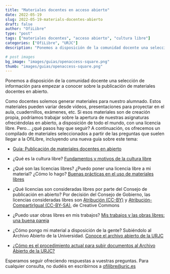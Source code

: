 ```yaml
---
title: "Materiales docentes en acceso abierto"
date: 2022-05-19
slug: 2022-05-19-materials-docentes-abierto
draft: false
author: "OfiLibre"
type: "post"
tags: ["materiales docentes", "acceso abierto", "cultura libre"]
categories: ["OfiLibre", "URJC"]
description: "Ponemos a disposición de la comunidad docente una selección de información relacionada  con la publicación de materiales docentes en abierto."

# post images 
bg_image: "images/guias/openaccess-square.png"
thumb: "images/guias/openaccess-square.png"
---
```


Ponemos a disposición de la comunidad docente una selección de información para empezar a conocer sobre la publicación de materiales docentes en abierto.

Como docentes solemos generar materiales para nuestro alumnado. Estos materiales pueden variar desde vídeos, presentaciones para proyectar en el aula, cuadernillos, exámenes, etc. Si esos materiales son de creación propia, podríamos trabajar sobre la apertura de nuestras asignaturas ofreciéndolas en abierto, a disposición de todo el mundo, con una licencia libre. Pero... ¿qué pasos hay que seguir? A continuación, os ofrecemos un compilado de materiales seleccionados a partir de las preguntas que suelen llegar a la OfiLibre, incluyendo una nueva guía sobre este tema:

* [Guía: Publicación de materiales docentes en abierto](/guias/materiales-docentes-abierto/)

* ¿Qué es la cultura libre? [Fundamentos y motivos de la cultura libre](https://tv.urjc.es/video/579f2c3bd68b1420378b5c09)

* ¿Qué son las licencias libres? ¿Puedo poner una licencia libre a mi material? ¿Cómo lo hago? [Buenas prácticas en el uso de materiales libres](https://urjconline.atavist.com/2017/03/07/buenas-prcticas-en-el-uso-de-materiales/#Licencias_de_Cesion_de_Derechos_Creative_Commons) 

* ¿Qué licencias son consideradas libres por parte del Consejo de publicación en abierto? Por decisión del Consejo de Gobierno, las licencias consideradas libres son [Atribución (CC-BY)](https://creativecommons.org/licenses/by/4.0/deed.es_ES) y [Atribución-CompartirIgual (CC-BY-SA)](https://creativecommons.org/licenses/by-sa/4.0/deed.es_ES), de Creative Commons

* ¿Puedo usar obras libres en mis trabajos? [Mis trabajos y las obras libres: una buena pareja](https://tv.urjc.es/video/5fda6c44d68b140e468b4ce3)

* ¿Cómo pongo mi material a disposición de la gente? Subiéndolo al Archivo Abierto de la Universidad. [Conoce el archivo abierto de la URJC](https://ofilibre.gitlab.io/blog/archivo-abierto/)

* [¿Cómo es el procedimiento actual para subir documentos al Archivo Abierto de la URJC?](https://burjcdigital.urjc.es/page/howtopublish)

Esperamos seguir ofreciendo respuestas a vuestras preguntas. Para cualquier consulta, no dudéis en escribirnos a ofilibre@urjc.es
